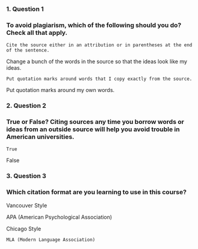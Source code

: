 ### 1. Question 1
### To avoid plagiarism, which of the following should you do? Check all that apply.


``Cite the source either in an attribution or in parentheses at the end of the sentence.``



Change a bunch of the words in the source so that the ideas look like my ideas.



``Put quotation marks around words that I copy exactly from the source.``



Put quotation marks around my own words.



### 2. Question 2
### True or False? Citing sources any time you borrow words or ideas from an outside source will help you avoid trouble in American universities.


``True``



False


### 3. Question 3
### Which citation format are you learning to use in this course?


Vancouver Style



APA (American Psychological Association)



Chicago Style



``MLA (Modern Language Association)``
